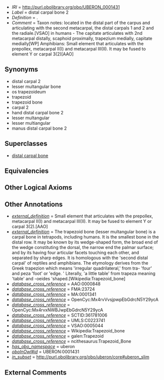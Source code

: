  * *IRI* = http://purl.obolibrary.org/obo/UBERON_0001431
 * *Label* = distal carpal bone 2
 * *Definition* = .
 * *Comment* = Taxon notes: located in the distal part of the carpus and articulating with the second metacarpal, the distal carpals 1 and 2 and the radiale.[VSAO] in humans - The capitate articulates with 2nd metacarpal distally, scaphoid proximally, trapezium medially, capitate medially[WP] Amphibians: Small element that articulates with the prepollex, metacarpal II(I) and metacarpal III(II). It may be fused to element Y or carpal 3(2)[AAO]

## Synonyms

 * distal carpal 2
 * lesser multangular bone
 * os trapezoideum
 * trapezoid
 * trapezoid bone
 * carpal 2
 * hand distal carpal bone 2
 * lesser multangular
 * lesser multiangular
 * manus distal carpal bone 2

## Superclasses

 * [distal carpal bone](../../UBERON/81/UBERON_0001481.md)

## Equivalencies


## Other Logical Axioms


## Other Annotations

 * *[external_definition](../../UBPROP/01/UBPROP_0000001.md)* = Small element that articulates with the prepollex, metacarpal II(I) and metacarpal III(II). It may be fused to element Y or carpal 3(2).[AAO]
 * *[external_definition](../../UBPROP/01/UBPROP_0000001.md)* = The trapezoid bone (lesser multangular bone) is a carpal bone in tetrapods, including humans. It is the smallest bone in the distal row. It may be known by its wedge-shaped form, the broad end of the wedge constituting the dorsal, the narrow end the palmar surface; and by its having four articular facets touching each other, and separated by sharp edges. It is homologous with the 'second distal carpal' of reptiles and amphibians. The etymology derives from the Greek trapezion which means 'irregular quadrilateral,' from tra- 'four' and peza 'foot' or 'edge. ' Literally, 'a little table' from trapeza meaning 'table' and -oeides 'shaped.[Wikipedia:Trapezoid_bone]
 * *[database_cross_reference](../../ef/oboInOwl#hasDbXref.md)* = AAO:0000848
 * *[database_cross_reference](../../ef/oboInOwl#hasDbXref.md)* = FMA:23724
 * *[database_cross_reference](../../ef/oboInOwl#hasDbXref.md)* = MA:0001341
 * *[database_cross_reference](../../ef/oboInOwl#hasDbXref.md)* = OpenCyc:Mx4rvVvsjpwpEbGdrcN5Y29ycA
 * *[database_cross_reference](../../ef/oboInOwl#hasDbXref.md)* = OpenCyc:Mx4rvxNWBJwpEbGdrcN5Y29ycA
 * *[database_cross_reference](../../ef/oboInOwl#hasDbXref.md)* = SCTID:361781006
 * *[database_cross_reference](../../ef/oboInOwl#hasDbXref.md)* = UMLS:C0223741
 * *[database_cross_reference](../../ef/oboInOwl#hasDbXref.md)* = VSAO:0005044
 * *[database_cross_reference](../../ef/oboInOwl#hasDbXref.md)* = Wikipedia:Trapezoid_bone
 * *[database_cross_reference](../../ef/oboInOwl#hasDbXref.md)* = galen:Trapezoid
 * *[database_cross_reference](../../ef/oboInOwl#hasDbXref.md)* = ncithesaurus:Trapezoid_Bone
 * *[has_obo_namespace](../../ce/oboInOwl#hasOBONamespace.md)* = uberon
 * *[oboInOwl#id](../../id/oboInOwl#id.md)* = UBERON:0001431
 * *[in_subset](../../et/oboInOwl#inSubset.md)* = http://purl.obolibrary.org/obo/uberon/core#uberon_slim

## External Comments

